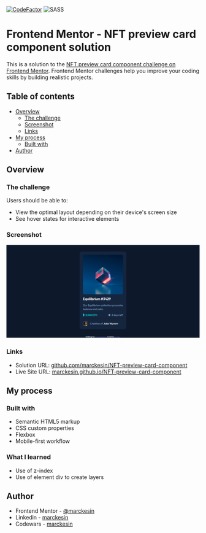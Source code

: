 [![CodeFactor](https://www.codefactor.io/repository/github/marckesin/nft-preview-card-component/badge)](https://www.codefactor.io/repository/github/marckesin/nft-preview-card-component) ![SASS](https://img.shields.io/badge/SASS-hotpink.svg?style=flat&logo=SASS&logoColor=white)

# Frontend Mentor - NFT preview card component solution

This is a solution to the [NFT preview card component challenge on Frontend Mentor](https://www.frontendmentor.io/challenges/nft-preview-card-component-SbdUL_w0U). Frontend Mentor challenges help you improve your coding skills by building realistic projects.

## Table of contents

- [Overview](#overview)
  - [The challenge](#the-challenge)
  - [Screenshot](#screenshot)
  - [Links](#links)
- [My process](#my-process)
  - [Built with](#built-with)
- [Author](#author)

## Overview

### The challenge

Users should be able to:

- View the optimal layout depending on their device's screen size
- See hover states for interactive elements

### Screenshot

![](./screenshot.png)

### Links

- Solution URL: [github.com/marckesin/NFT-preview-card-component](https://github.com/marckesin/NFT-preview-card-component)
- Live Site URL: [marckesin.github.io/NFT-preview-card-component](https://marckesin.github.io/NFT-preview-card-component)

## My process

### Built with

- Semantic HTML5 markup
- CSS custom properties
- Flexbox
- Mobile-first workflow

### What I learned

- Use of z-index
- Use of element div to create layers

## Author

- Frontend Mentor - [@marckesin](https://www.frontendmentor.io/profile/marckesin)
- Linkedin - [marckesin](https://www.linkedin.com/in/marckesin)
- Codewars - [marckesin](https://www.codewars.com/users/marckesin)
